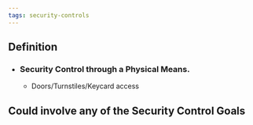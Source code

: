 ```yaml
---
tags: security-controls
---
```


## Definition
- ### Security Control through a Physical Means.
	- Doors/Turnstiles/Keycard access

## Could involve any of the Security Control Goals